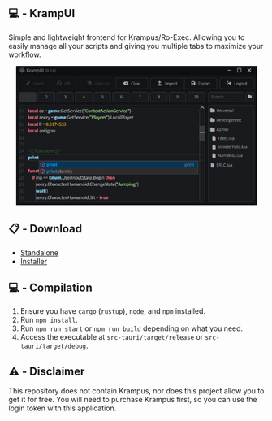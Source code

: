 ## 💻 - KrampUI
Simple and lightweight frontend for Krampus/Ro-Exec. Allowing you to easily manage all your scripts and giving you multiple tabs to maximize your workflow.

<div align="center">
    <img src="./assets/showcase.png" width="475"/>
</div>

## 📋 - Download
- [Standalone](https://git.snipcola.com/snipcola/KrampUI/releases/download/latest/krampui.exe)
- [Installer](https://git.snipcola.com/snipcola/KrampUI/releases/download/latest/krampui-installer.msi)

## 💻 - Compilation
1. Ensure you have `cargo` (`rustup`), `node`, and `npm` installed.
2. Run `npm install`.
3. Run `npm run start` or `npm run build` depending on what you need.
4. Access the executable at `src-tauri/target/release` or `src-tauri/target/debug`.

## ⚠️ - Disclaimer
This repository does not contain Krampus, nor does this project allow you to get it for free. You will need to purchase Krampus first, so you can use the login token with this application.